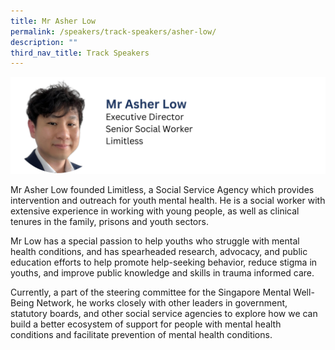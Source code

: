 ```yaml
---
title: Mr Asher Low
permalink: /speakers/track-speakers/asher-low/
description: ""
third_nav_title: Track Speakers
---
```

<div style="display: flex; flex-wrap: wrap;">
  <div style="flex-basis: 100%; max-width: 100%;">
    <img alt="track speakers 1" src="/images/SpeakersPhoto/asherlowv0.png">
  </div>
	</div>
	
Mr Asher Low founded Limitless, a Social Service Agency which provides  intervention and outreach for youth mental health. He is a social worker with extensive experience in working with young people, as well as clinical tenures in the family, prisons and youth sectors. 

Mr Low has a special passion to help youths who struggle with mental health conditions, and has spearheaded research, advocacy, and public education efforts to help promote help-seeking behavior, reduce stigma in youths, and improve public knowledge and skills in trauma informed care.  

Currently, a part of the steering committee for the Singapore Mental Well-Being Network, he works closely with other leaders in government, statutory boards, and other social service agencies to explore how we can build a better ecosystem of support for people with mental health conditions and facilitate prevention of mental health conditions.